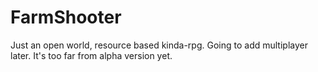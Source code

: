 # FarmShooter
Just an open world, resource based kinda-rpg.
Going to add multiplayer later.
It's too far from alpha version yet.
